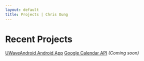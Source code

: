 ```yaml
---
layout: default
title: Projects | Chris Oung
---
```

# Recent Projects

[UWaveAndroid Android App](https://chrisoung1.github.io/work/)
[Google Calendar API](https://developers.google.com/calendar/) _(Coming soon)_




